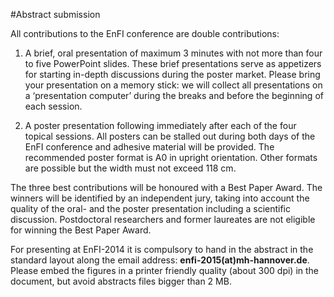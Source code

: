 #Abstract submission

All contributions to the EnFI conference are double contributions:

1. A brief, oral presentation of maximum 3 minutes with not more than four to five PowerPoint slides.
These brief presentations serve as appetizers for starting in-depth discussions during the poster market. Please bring your presentation on a memory stick: we will collect all presentations on a ‘presentation computer’ during the breaks and before the beginning of each session.

2. A poster presentation following immediately after each of the four topical sessions. All posters can be stalled out during both days of the EnFI conference and adhesive material will be provided. The recommended poster format is A0 in upright orientation. Other formats are possible but the width must not exceed 118 cm.

The three best contributions will be honoured with a Best Paper Award. The winners will be identified by an independent jury, taking into account the quality of the oral- and the poster presentation including a scientific discussion. Postdoctoral researchers and former laureates are not eligible for winning the Best Paper Award.

For presenting at EnFI-2014 it is compulsory to hand in the abstract in the standard layout along the email address: **enfi-2015(at)mh-hannover.de**. Please embed the figures in a printer friendly quality (about 300 dpi) in the document, but avoid abstracts files bigger than 2 MB.
